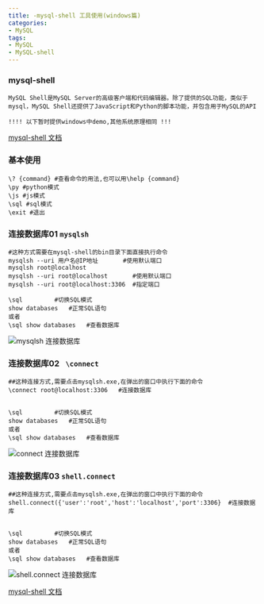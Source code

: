 ```yaml
---
title: -mysql-shell 工具使用(windows篇)
categories: 
- MySQL
tags:
- MySQL
- MySQL-shell
---
```

### mysql-shell 

```
MySQL Shell是MySQL Server的高级客户端和代码编辑器。除了提供的SQL功能，类似于 mysql，MySQL Shell还提供了JavaScript和Python的脚本功能，并包含用于MySQL的API

!!!! 以下暂时提供windows中demo,其他系统原理相同 !!!
```

 [mysql-shell 文档](https://dev.mysql.com/doc/mysql-shell/8.0/en/mysql-shell-features.html "mysql-shell")

### 基本使用

```
\? {command} #查看命令的用法,也可以用\help {command}
\py #python模式
\js #js模式
\sql #sql模式
\exit #退出
```

### 连接数据库01 `mysqlsh`

```
#这种方式需要在mysql-shell的bin目录下面直接执行命令
mysqlsh --uri 用户名@IP地址       #使用默认端口
mysqlsh root@localhost
mysqlsh --uri root@localhost       #使用默认端口
mysqlsh --uri root@localhost:3306  #指定端口

\sql         #切换SQL模式
show databases   #正常SQL语句
或者
\sql show databases   #查看数据库
```

![mysqlsh 连接数据库](/img/mysql/mysql_shell/mysqlsh.png "mysqlsh 连接数据库")

### 连接数据库02 ` \connect`

```
##这种连接方式,需要点击mysqlsh.exe,在弹出的窗口中执行下面的命令
\connect root@localhost:3306   #连接数据库


\sql         #切换SQL模式
show databases   #正常SQL语句
或者
\sql show databases   #查看数据库
```

![connect 连接数据库](/img/mysql/mysql_shell/connect.png "connect 连接数据库")

### 连接数据库03  `shell.connect`

```
##这种连接方式,需要点击mysqlsh.exe,在弹出的窗口中执行下面的命令
shell.connect({'user':'root','host':'localhost','port':3306}  #连接数据库


\sql         #切换SQL模式
show databases   #正常SQL语句
或者
\sql show databases   #查看数据库
```

![shell.connect 连接数据库](/img/mysql/mysql_shell/shell_connect.png "shell.connect 连接数据库")



 [mysql-shell 文档](https://dev.mysql.com/doc/mysql-shell/8.0/en/mysql-shell-features.html "mysql-shell")





























